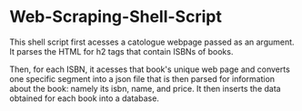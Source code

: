 # Web-Scraping-Shell-Script
This shell script first acesses a catologue webpage passed as an argument. It parses the HTML for h2 tags that contain ISBNs of books. 

Then, for each ISBN, it acesses that book's unique web page and converts one specific segment into a json file that is then parsed for information about the book: namely its isbn, name, and price. It then inserts the data obtained for each book into a database. 
